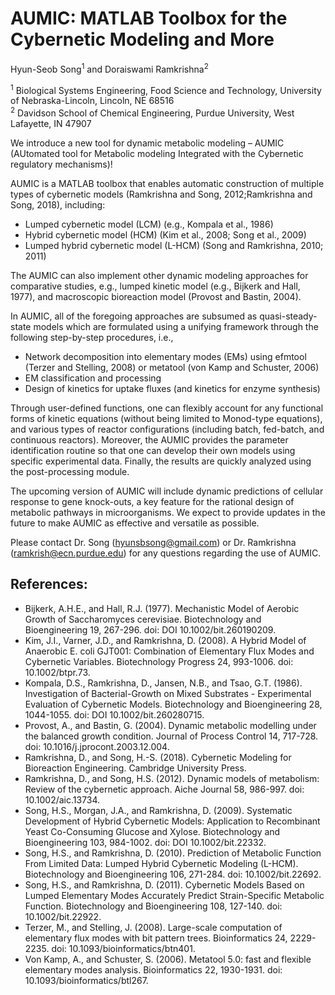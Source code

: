 # AUMIC: MATLAB Toolbox for the Cybernetic Modeling and More
Hyun-Seob Song<sup>1</sup> and Doraiswami Ramkrishna<sup>2</sup> 

<sup>1</sup> Biological Systems Engineering, Food Science and Technology, University of Nebraska-Lincoln, Lincoln, NE 68516  
<sup>2</sup> Davidson School of Chemical Engineering, Purdue University, West Lafayette, IN 47907

We introduce a new tool for dynamic metabolic modeling – AUMIC (AUtomated tool for Metabolic modeling Integrated with the Cybernetic regulatory mechanisms)! 

AUMIC is a MATLAB toolbox that enables automatic construction of multiple types of cybernetic models (Ramkrishna and Song, 2012;Ramkrishna and Song, 2018), including: 
* Lumped cybernetic model (LCM) (e.g., Kompala et al., 1986)
* Hybrid cybernetic model (HCM) (Kim et al., 2008; Song et al., 2009)
* Lumped hybrid cybernetic model (L-HCM) (Song and Ramkrishna, 2010; 2011)

The AUMIC can also implement other dynamic modeling approaches for comparative studies, e.g., lumped kinetic model (e.g., Bijkerk and Hall, 1977), and macroscopic bioreaction model (Provost and Bastin, 2004). 

In AUMIC, all of the foregoing approaches are subsumed as quasi-steady-state models which are formulated using a unifying framework through the following step-by-step procedures, i.e., 
*	Network decomposition into elementary modes (EMs) using efmtool (Terzer and Stelling, 2008) or metatool (von Kamp and Schuster, 2006) 
*	EM classification and processing
*	Design of kinetics for uptake fluxes (and kinetics for enzyme synthesis)

Through user-defined functions, one can flexibly account for any functional forms of kinetic equations (without being limited to Monod-type equations), and various types of reactor configurations (including batch, fed-batch, and continuous reactors). Moreover, the AUMIC provides the parameter identification routine so that one can develop their own models using specific experimental data. Finally, the results are quickly analyzed using the post-processing module.

The upcoming version of AUMIC will include dynamic predictions of cellular response to gene knock-outs, a key feature for the rational design of metabolic pathways in microorganisms. We expect to provide updates in the future to make AUMIC as effective and versatile as possible.

Please contact Dr. Song (hyunsbsong@gmail.com) or Dr. Ramkrishna (ramkrish@ecn.purdue.edu) for any questions regarding the use of AUMIC. 

## References:  
- Bijkerk, A.H.E., and Hall, R.J. (1977). Mechanistic Model of Aerobic Growth of Saccharomyces cerevisiae. Biotechnology and Bioengineering 19, 267-296. doi: DOI 10.1002/bit.260190209.  
- Kim, J.I., Varner, J.D., and Ramkrishna, D. (2008). A Hybrid Model of Anaerobic E. coli GJT001: Combination of Elementary Flux Modes and Cybernetic Variables. Biotechnology Progress 24, 993-1006. doi: 10.1002/btpr.73.  
- Kompala, D.S., Ramkrishna, D., Jansen, N.B., and Tsao, G.T. (1986). Investigation of Bacterial-Growth on Mixed Substrates - Experimental Evaluation of Cybernetic Models. Biotechnology and Bioengineering 28, 1044-1055. doi: DOI 10.1002/bit.260280715.  
- Provost, A., and Bastin, G. (2004). Dynamic metabolic modelling under the balanced growth condition. Journal of Process Control 14, 717-728. doi: 10.1016/j.jprocont.2003.12.004.  
- Ramkrishna, D., and Song, H.-S. (2018). Cybernetic Modeling for Bioreaction Engineering. Cambridge University Press.  
- Ramkrishna, D., and Song, H.S. (2012). Dynamic models of metabolism: Review of the cybernetic approach. Aiche Journal 58, 986-997. doi: 10.1002/aic.13734.  
- Song, H.S., Morgan, J.A., and Ramkrishna, D. (2009). Systematic Development of Hybrid Cybernetic Models: Application to Recombinant Yeast Co-Consuming Glucose and Xylose. Biotechnology and Bioengineering 103, 984-1002. doi: DOI 10.1002/bit.22332.  
- Song, H.S., and Ramkrishna, D. (2010). Prediction of Metabolic Function From Limited Data: Lumped Hybrid Cybernetic Modeling (L-HCM). Biotechnology and Bioengineering 106, 271-284. doi: 10.1002/bit.22692.  
- Song, H.S., and Ramkrishna, D. (2011). Cybernetic Models Based on Lumped Elementary Modes Accurately Predict Strain-Specific Metabolic Function. Biotechnology and Bioengineering 108, 127-140. doi: 10.1002/bit.22922.  
- Terzer, M., and Stelling, J. (2008). Large-scale computation of elementary flux modes with bit pattern trees. Bioinformatics 24, 2229-2235. doi: 10.1093/bioinformatics/btn401.  
- Von Kamp, A., and Schuster, S. (2006). Metatool 5.0: fast and flexible elementary modes analysis. Bioinformatics 22, 1930-1931. doi: 10.1093/bioinformatics/btl267.  
